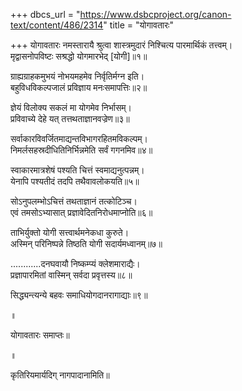 +++
dbcs_url = "https://www.dsbcproject.org/canon-text/content/486/2314"
title = "योगावतारः"

+++
योगावतारः
नमस्तारायै
श्रुत्वा शास्त्रमुदारं निश्चित्य पारमार्थिकं तत्त्वम्।  
मृद्वासनोपविष्टः सश्रद्धो योगमारभेद् [योगी]॥१॥

ग्राह्यग्राहकमुभयं नोभयमहमेव निर्वृतिर्मग्न इति।  
बहुविधविकल्पजालं प्रविज्ञाय मनःसमापत्तिः॥२॥

ज्ञेयं विलोक्य सकलं मा योगमेव निर्भासम्।  
प्रविवाच्ये देहे यत् तत्तथताज्ञानवज्रेण॥३॥

सर्वाकारविवर्जितमाद्यन्तविभागरहितमविकल्पम्।  
निमर्लसहस्रदीधितिनिर्भिन्नमेति सर्वं गगनमिव॥४॥

स्वाकारमात्रशेषं पश्यति चित्तं स्वमाद्यनुत्पन्नम्।  
येनापि पश्यतीदं तदपि तथैवावलोकयति॥५॥

सोऽनुपलम्भोऽचित्तं तथताज्ञानं तत्कोटिञ्च।  
एवं तमसोऽभ्यासात् प्रज्ञावेदितनिरोधमाप्नोति॥६॥

ताभिर्युक्तो योगी सत्त्वार्थमनेकधा कुरुते।  
अस्मिन् परिनिष्पन्ने तिष्ठति योगी सदार्यमध्वानम्॥७॥

............दनघवायौ निष्कम्प्यं क्लेशमाराद्यैः।  
प्रज्ञापारमितां वास्मिन् सर्वदा प्रवृत्तस्य॥८॥

सिद्ध्यन्त्यन्ये बहवः समाधियोगदानरागाद्याः॥९॥

॥

योगावतारः समाप्तः॥

॥

कृतिरियमार्यदिग् नागपादानामिति॥


